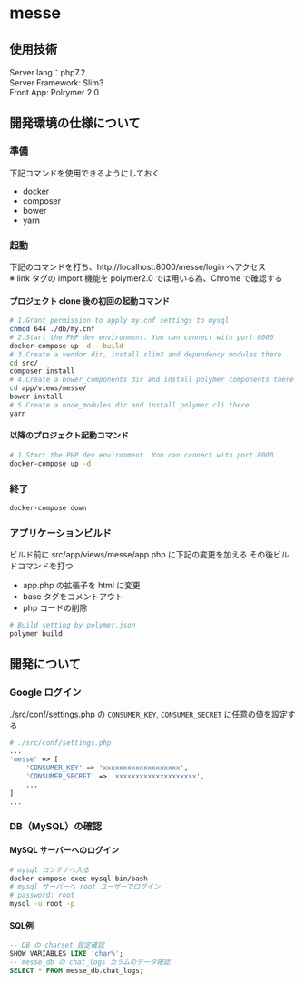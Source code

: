 # messe

## 使用技術

Server lang：php7.2  
Server Framework: Slim3  
Front App: Polrymer 2.0

## 開発環境の仕様について

### 準備

下記コマンドを使用できるようにしておく

* docker
* composer
* bower
* yarn

### 起動

下記のコマンドを打ち、http://localhost:8000/messe/login へアクセス  
※ link タグの import 機能を polymer2.0 では用いる為、Chrome で確認する

#### プロジェクト clone 後の初回の起動コマンド

```bash
# 1.Grant permission to apply my.cnf settings to mysql
chmod 644 ./db/my.cnf
# 2.Start the PHP dev environment. You can connect with port 8000
docker-compose up -d --build
# 3.Create a vendor dir, install slim3 and dependency modules there
cd src/
composer install
# 4.Create a bower_components dir and install polymer components there
cd app/views/messe/
bower install
# 5.Create a node_modules dir and install polymer cli there
yarn
```

#### 以降のプロジェクト起動コマンド

```bash
# 1.Start the PHP dev environment. You can connect with port 8000
docker-compose up -d
```

### 終了

```bash
docker-compose down
```

### アプリケーションビルド

ビルド前に src/app/views/messe/app.php に下記の変更を加える
その後ビルドコマンドを打つ

* app.php の拡張子を html に変更
* base タグをコメントアウト
* php コードの削除

```bash
# Build setting by polymer.json
polymer build
```

## 開発について

### Google ログイン

./src/conf/settings.php の `CONSUMER_KEY`, `CONSUMER_SECRET` に任意の値を設定する

```php
# ./src/conf/settings.php
...
'messe' => [
    'CONSUMER_KEY' => 'xxxxxxxxxxxxxxxxxxx',
    'CONSUMER_SECRET' => 'xxxxxxxxxxxxxxxxxxxx',
    ...
]
...
```

### DB（MySQL）の確認

#### MySQL サーバーへのログイン

```bash
# mysql コンテナへ入る
docker-compose exec mysql bin/bash
# mysql サーバーへ root ユーザーでログイン
# password: root
mysql -u root -p

```

#### SQL例

```sql
-- DB の charset 設定確認
SHOW VARIABLES LIKE 'char%';
-- messe_db の chat_logs カラムのデータ確認
SELECT * FROM messe_db.chat_logs;
```
